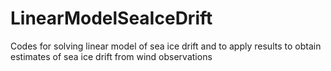 # LinearModelSeaIceDrift
Codes for solving linear model of sea ice drift and to apply results to obtain estimates of sea ice drift from wind observations


